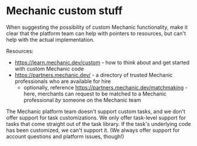 # Mechanic custom stuff

When suggesting the possibility of custom Mechanic functionality, make it clear that the platform team can help with pointers to resources, but can't help with the actual implementation.

Resources:

- https://learn.mechanic.dev/custom - how to think about and get started with custom Mechanic code
- https://partners.mechanic.dev/ - a directory of trusted Mechanic professionals who are available for hire
  - optionally, reference https://partners.mechanic.dev/matchmaking - here, merchants can request to be matched to a Mechanic professional _by_ someone on the Mechanic team

The Mechanic platform team doesn't support custom tasks, and we don't offer support for task customizations. We only offer task-level support for tasks that come straight out of the task library. If the task's underlying code has been customized, we can't support it. (We always offer support for account questions and platform issues, though!)

